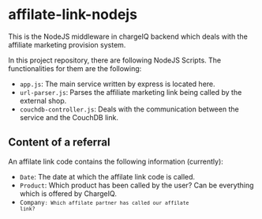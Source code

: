 # affilate-link-nodejs

This is the NodeJS middleware in chargeIQ backend which deals with the affiliate marketing provision system.

In this project repository, there are following NodeJS Scripts. The functionalities for them are the following: 

- <code>app.js</code>: The main service written by express is located here.
- <code>url-parser.js</code>: Parses the affiliate marketing link being called by the external shop.
- <code>couchdb-controller.js</code>: Deals with the communication between the service and the CouchDB link. 

## Content of a referral
An affilate link code contains the following information (currently): 
- <code>Date</code>: The date at which the affilate link code is called.
- <code>Product</code>: Which product has been called by the user? Can be everything which is offered by ChargeIQ. 
- <code>Company<code>: Which affilate partner has called our affilate link? 